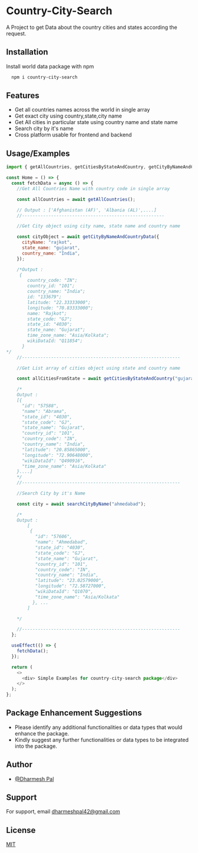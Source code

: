 # Country-City-Search

A Project to get Data about the country cities and states according the request.

## Installation

Install world data package with npm

```bash
  npm i country-city-search
```

## Features

- Get all countries names across the world in single array
- Get exact city using country,state,city name
- Get All cities in particular state using country name and state name
- Search city by it's name
- Cross platform usable for frontend and backend

## Usage/Examples

```javascript
import { getAllCountries, getCitiesByStateAndCountry, getCityByNameAndCountryData, searchCityByName } from "country-city-search";

const Home = () => {
  const fetchData = async () => {
    //Get All Countries Name with country code in single array

    const allCountries = await getAllCountries();

    // Output : ['Afghanistan (AF)', 'Albania (AL)',....]
    //------------------------------------------------------

    //Get City object using city name, state name and country name

    const cityObject = await getCityByNameAndCountryData({
      cityName: "rajkot",
      state_name: "gujarat",
      country_name: "India",
    });

    /*Output :
     {
        country_code: "IN";
        country_id: "101";
        country_name: "India";
        id: "133679";
        latitude: "22.33333000";
        longitude: "70.83333000";
        name: "Rajkot";
        state_code: "GJ";
        state_id: "4030";
        state_name: "Gujarat";
        time_zone_name: "Asia/Kolkata";
        wikiDataId: "Q11854";
      }
*/
    //------------------------------------------------------------

    //Get List array of cities object using state and country name

    const allCitiesFromState = await getCitiesByStateAndCountry("gujarat", "India");

    /*
    Output : 
    [{
      "id": "57588",
      "name": "Abrama",
      "state_id": "4030",
      "state_code": "GJ",
      "state_name": "Gujarat",
      "country_id": "101",
      "country_code": "IN",
      "country_name": "India",
      "latitude": "20.85865000",
      "longitude": "72.90648000",
      "wikiDataId": "Q490916",
      "time_zone_name": "Asia/Kolkata"
    }....]
    */
    //------------------------------------------------------------

    //Search City by it's Name

    const city = await searchCityByName("ahmedabad");

    /*
    Output :
        [
         {
           "id": "57606",
           "name": "Ahmedabad",
           "state_id": "4030",
           "state_code": "GJ",
           "state_name": "Gujarat",
           "country_id": "101",
           "country_code": "IN",
           "country_name": "India",
           "latitude": "23.02579000",
           "longitude": "72.58727000",
           "wikiDataId": "Q1070",
           "time_zone_name": "Asia/Kolkata"
          }, ...
        ]

    */

    //------------------------------------------------------------
  };

  useEffect(() => {
    fetchData();
  });

  return (
    <>
      <div> Simple Examples for country-city-search package</div>
    </>
  );
};
```

## Package Enhancement Suggestions

- Please identify any additional functionalities or data types that would enhance the package.
- Kindly suggest any further functionalities or data types to be integrated into the package.

## Author

- [@Dharmesh Pal](https://github.com/dharmeshpal42)

## Support

For support, email dharmeshpal42@gmail.com

## License

[MIT](https://choosealicense.com/licenses/mit/)
